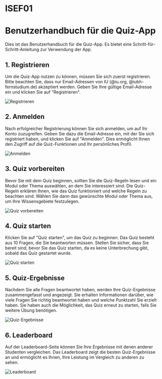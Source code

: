 # ISEF01
# Benutzerhandbuch für die Quiz-App

Dies ist das Benutzerhandbuch für die Quiz-App. Es bietet eine Schritt-für-Schritt-Anleitung zur Verwendung der App.

## 1. Registrieren

Um die Quiz-App nutzen zu können, müssen Sie sich zuerst registrieren. Bitte beachten Sie, dass nur Email-Adressen von IU (@iu.org, @iubh-fernstudium.de) akzeptiert werden. Geben Sie Ihre gültige Email-Adresse ein und klicken Sie auf "Registrieren".

![Registrieren](images/registrieren.png)

## 2. Anmelden

Nach erfolgreicher Registrierung können Sie sich anmelden, um auf Ihr Konto zuzugreifen. Geben Sie dazu die Email-Adresse ein, mit der Sie sich registriert haben, und klicken Sie auf "Anmelden". Dies ermöglicht Ihnen den Zugriff auf die Quiz-Funktionen und Ihr persönliches Profil.

![Anmelden](images/anmelden.png)

## 3. Quiz vorbereiten

Bevor Sie mit dem Quiz beginnen, sollten Sie die Quiz-Regeln lesen und ein Modul oder Thema auswählen, an dem Sie interessiert sind. Die Quiz-Regeln erklären Ihnen, wie das Quiz funktioniert und welche Regeln zu beachten sind. Wählen Sie dann das gewünschte Modul oder Thema aus, um Ihre Wissensgebiete festzulegen.

![Quiz vorbereiten](images/quiz-vorbereiten.png)

## 4. Quiz starten

Klicken Sie auf "Quiz starten", um das Quiz zu beginnen. Das Quiz besteht aus 10 Fragen, die Sie beantworten müssen. Stellen Sie sicher, dass Sie bereit sind, bevor Sie das Quiz starten, da es keine Unterbrechung gibt, sobald das Quiz gestartet wurde.

![Quiz starten](images/quiz-starten.png)

## 5. Quiz-Ergebnisse

Nachdem Sie alle Fragen beantwortet haben, werden Ihre Quiz-Ergebnisse zusammengefasst und angezeigt. Sie erhalten Informationen darüber, wie viele Fragen Sie richtig beantwortet haben und welche Punktzahl Sie erzielt haben. Sie haben auch die Möglichkeit, das Quiz erneut zu starten, falls Sie weitere Übung benötigen.

![Quiz-Ergebnisse](images/quiz-ergebnisse.png)

## 6. Leaderboard

Auf der Leaderboard-Seite können Sie Ihre Ergebnisse mit denen anderer Studenten vergleichen. Das Leaderboard zeigt die besten Quiz-Ergebnisse an und ermöglicht es Ihnen, Ihre Leistung im Vergleich zu anderen zu sehen.

![Leaderboard](images/leaderboard.png)
